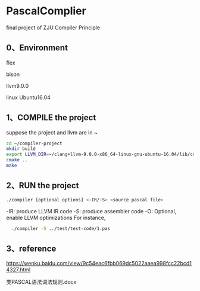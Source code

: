 # PascalComplier
final project of ZJU Compiler Principle

## 0、Environment

flex

bison

llvm9.0.0

linux Ubuntu16.04

## 1、COMPILE the project

suppose the project and llvm are in ~

```sh
cd ~/compiler-project
mkdir build
export LLVM_DIR=~/clang+llvm-9.0.0-x86_64-linux-gnu-ubuntu-16.04/lib/cmake/llvm
cmake ..
make
```

## 2、RUN the project

```sh
./compiler [optional options] <-IR/-S> <source pascal file>
```

-IR: produce LLVM IR code
-S: produce assembler code
-O: Optional, enable LLVM optimizations
For instance,   

```sh
  ./compiler -S ../test/test-code/1.pas
```

## 3、reference

https://wenku.baidu.com/view/9c54eac6fbb069dc5022aaea998fcc22bcd14327.html

类PASCAL语法词法规则.docx